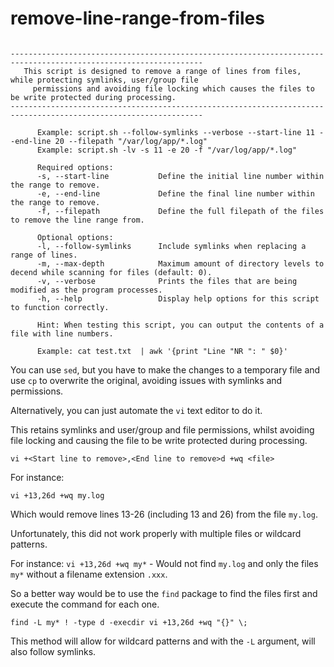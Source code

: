 # remove-line-range-from-files

```

-----------------------------------------------------------------------------------------------------------------
   This script is designed to remove a range of lines from files, while protecting symlinks, user/group file
     permissions and avoiding file locking which causes the files to be write protected during processing.
-----------------------------------------------------------------------------------------------------------------

      Example: script.sh --follow-symlinks --verbose --start-line 11 --end-line 20 --filepath "/var/log/app/*.log"
      Example: script.sh -lv -s 11 -e 20 -f "/var/log/app/*.log"

      Required options:
      -s, --start-line           Define the initial line number within the range to remove.
      -e, --end-line             Define the final line number within the range to remove.
      -f, --filepath             Define the full filepath of the files to remove the line range from.

      Optional options:
      -l, --follow-symlinks      Include symlinks when replacing a range of lines.
      -m, --max-depth            Maximum amount of directory levels to decend while scanning for files (default: 0).
      -v, --verbose              Prints the files that are being modified as the program processes.
      -h, --help                 Display help options for this script to function correctly.

      Hint: When testing this script, you can output the contents of a file with line numbers.

      Example: cat test.txt  | awk '{print "Line "NR ": " $0}'

```

You can use `sed`, but you have to make the changes to a temporary file and use `cp` to overwrite the original, avoiding issues with symlinks and permissions.


Alternatively, you can just automate the `vi` text editor to do it. 

This retains symlinks and user/group and file permissions, whilst avoiding file locking and causing the file to be write protected during processing.

`vi +<Start line to remove>,<End line to remove>d +wq <file>`

For instance:

`vi +13,26d +wq my.log`

Which would remove lines 13-26 (including 13 and 26) from the file `my.log`.

Unfortunately, this did not work properly with multiple files or wildcard patterns.

For instance:
`vi +13,26d +wq my*` - Would not find `my.log` and only the files `my*` without a filename extension `.xxx`.


So a better way would be to use the `find` package to find the files first and execute the command for each one.

`find -L my* ! -type d -execdir vi +13,26d +wq "{}" \;`

This method will allow for wildcard patterns and with the `-L` argument, will also follow symlinks.
